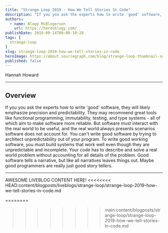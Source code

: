 ```yaml
---
title: "Strange Loop 2019 - How We Tell Stories In Code"
description: "If you you ask the experts how to write 'good' software, they will likely emphasize precision and predictability. They may recommend great tools like functional programming, immutability, testing, and type systems - all of which aim to make software more reliable. But software must interact with the real world to be useful, and the real world always presents scenarios software does not account for. You can't write good software by trying to architect unpredictability out of your program. To write good working software, you must build systems that work well even though they are unpredictable and incomplete. Your code has to describe and solve a real world problem without accounting for all details of the problem. Good software tells a narrative, but like all narratives leaves things out. Maybe good programmers are really just good story tellers."
authors:
  - name: Blogy McBlogerson
    url: https://heresblogy.com/
publishDate: 2019-09-14T00:00-10:20
tags: [
  strange-loop
]
slug: strange-loop-2019-how-we-tell-stories-in-code
heroImage: https://about.sourcegraph.com/blog/strange-loop-thumbnail-square-v2.jpg
published: false
---
```


<div className="container p-0 liveblog-presenters d-flex w-100 text-center">
  <div className="row m-0 w-100">
      <p className=" mr-12 m-0 w-100">
        <span className="liveblog-presenters__name">Hannah Howard</span>
        <a href="https://twitter.com/techgirlwonder" target="_blank" title="Twitter"><i className="fa fa-twitter pr-2"></i></a>
        <a href="https://github.com/hannahhoward" target="_blank" title="GitHub"><i className="fa fa-github pr-2"></i></a>
      </p>
  </div>
</div>

---

## Overview

If you you ask the experts how to write 'good' software, they will likely emphasize precision and predictability. They may recommend great tools like functional programming, immutability, testing, and type systems - all of which aim to make software more reliable. But software must interact with the real world to be useful, and the real world always presents scenarios software does not account for. You can't write good software by trying to architect unpredictability out of your program. To write good working software, you must build systems that work well even though they are unpredictable and incomplete. Your code has to describe and solve a real world problem without accounting for all details of the problem. Good software tells a narrative, but like all narratives leaves things out. Maybe good programmers are really just good story tellers.

---

AWESOME LIVEBLOG CONTENT HERE!
<<<<<<<< HEAD:content/blogposts/liveblogs/strange-loop/strange-loop-2019-how-we-tell-stories-in-code.md

<!-- Note on images
  Images (e.g. my_image.jpg) should be put in the `website/static/blog/strange-loop-2019` directory, with the path to the image in your post being `/blog/strange-loop-2019/my_image.jpg`. If you'd rather host the images somewhere else for ease of use, that's fine too.

  Please also try to keep your images to a reasonable size by:
    - Using JPEG compression, unless image is mostly solid color
    - JPEG compression set between 60%-80%
    - Resizing the image to be no wider then 750px
    - If PNG, use a tool like ImageOptim (https://imageoptim.com/mac) to optimize the file size

  I suggest re-sizing and compressing all the images in one batch as a last step.
-->
========
>>>>>>>> main:content/blogposts/strange-loop/strange-loop-2019-how-we-tell-stories-in-code.md
